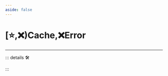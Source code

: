 ```yaml
---
aside: false
---
```

# [⭐,❌)<labor>Cache</labor>,❌<error>Error</error>

---

<!-- =================================================== -->
<!-- =================================================== -->
<!-- =================================================== -->
<!-- =================================================== -->
<!-- =================================================== -->
::: details 🛠

:::
